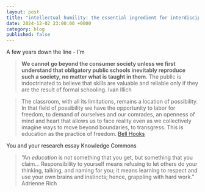 ```yaml
---
layout: post
title: "intellectual humility: the essential ingredient for interdisciplinary work"
date: 2024-12-02 23:00:00 +0000
category: blog
published: false
---
```

A few years down the line - I'm 

> **We cannot go beyond the consumer society unless we first understand that obligatory public schools inevitably reproduce such a society, no matter what is taught in them**. The public is indoctrinated to believe that skills are valuable and reliable only if they are the result of formal schooling.
> Ivan Illich


>The classroom, with all its limitations, remains a location of possibility. In that field of possibility we have the opportunity to labor for freedom, to demand of ourselves and our comrades, an openness of mind and heart that allows us to face reality even as we collectively imagine ways to move beyond boundaries, to transgress. This is education as the practice of freedom.
>[Bell Hooks](https://www.azquotes.com/author/6871-Bell_Hooks)

You and your research essay
Knowledge Commons

>“An _education_ is not something that you get, but something that you claim... Responsibility to yourself means refusing to let others do your thinking, talking, and naming for you; it means learning to respect and use your own brains and instincts; hence, grappling with hard work.”   
>Adrienne Rich
